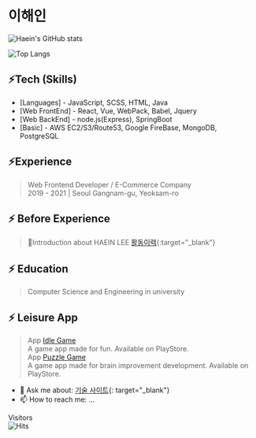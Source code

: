 # 이해인
![Haein's GitHub stats](https://github-readme-stats.vercel.app/api?username=2haein&hide=prs,stars,issues,contribs&count_private=true&theme=radical)

![Top Langs](https://github-readme-stats.vercel.app/api/top-langs/?username=2haein&langs_count=4&layout=compact)

## ⚡Tech (Skills)

- [Languages] - JavaScript, SCSS, HTML, Java
- [Web FrontEnd] - React, Vue, WebPack, Babel, Jquery
- [Web BackEnd] - node.js(Express), SpringBoot
- [Basic] - AWS EC2/S3/Route53, Google FireBase, MongoDB, PostgreSQL

## ⚡Experience

>Web Frontend Developer / E-Commerce Company  
>2019 - 2021 | Seoul Gangnam-gu, Yeoksam-ro

## ⚡ Before Experience
>💬Introduction about HAEIN LEE [활동이력](https://resume.thekpop.net){:target="_blank"}

## ⚡ Education
>Computer Science and Engineering in university

## ⚡ Leisure App
> App [Idle Game](https://play.google.com/store/apps/details?id=com.henistd.idle)  
> A game app made for fun. Available on PlayStore.  
> App [Puzzle Game](https://play.google.com/store/apps/details?id=com.henistd.revision2048)  
> A game app made for brain improvement development. Available on PlayStore.

- 💬 Ask me about: [기술 사이트](https://blog.thekpop.net){: target="_blank"}
- 📫 How to reach me: ...  

Visitors  
![Hits](https://hits.seeyoufarm.com/api/count/incr/badge.svg?url=https%3A%2F%2Fgithub.com%2F2haein&count_bg=%2379C83D&title_bg=%23653434&icon=github.svg&icon_color=%23D6CBCB&title=hits&edge_flat=false)


